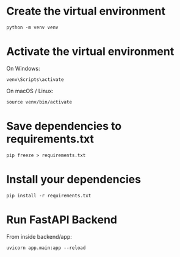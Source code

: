  # Create the virtual environment

    python -m venv venv

# Activate the virtual environment

On Windows:

    venv\Scripts\activate

On macOS / Linux:

    source venv/bin/activate


# Save dependencies to requirements.txt

    pip freeze > requirements.txt

# Install your dependencies

    pip install -r requirements.txt

# Run FastAPI Backend
From inside backend/app:

    uvicorn app.main:app --reload